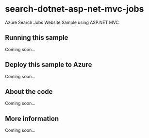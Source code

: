 # search-dotnet-asp-net-mvc-jobs
Azure Search Jobs Website Sample using ASP.NET MVC 
## Running this sample
Coming soon...
## Deploy this sample to Azure
Coming soon...
## About the code
Coming soon...
## More information
Coming soon...